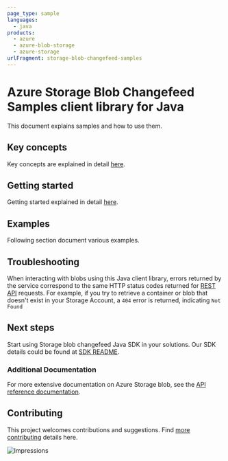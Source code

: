 ```yaml
---
page_type: sample
languages:
  - java
products:
  - azure
  - azure-blob-storage
  - azure-storage
urlFragment: storage-blob-changefeed-samples
---
```


# Azure Storage Blob Changefeed Samples client library for Java
This document explains samples and how to use them.

## Key concepts

Key concepts are explained in detail [here][SDK_README_KEY_CONCEPTS].

## Getting started
Getting started explained in detail [here][SDK_README_GETTING_STARTED].

## Examples
   Following section document various examples.

## Troubleshooting
When interacting with blobs using this Java client library, errors returned by the service correspond to the same HTTP
status codes returned for [REST API][error_codes] requests. For example, if you try to retrieve a container or blob that
doesn't exist in your Storage Account, a `404` error is returned, indicating `Not Found`

## Next steps
Start using Storage blob changefeed Java SDK in your solutions. Our SDK details could be found at [SDK README][CHANGEFEED_SDK_README]. 

###  Additional Documentation
For more extensive documentation on Azure Storage blob, see the [API reference documentation][storageblob_rest].

## Contributing
This project welcomes contributions and suggestions. Find [more contributing][SDK_README_CONTRIBUTING] details here.

<!-- LINKS -->
[SDK_README_GETTING_STARTED]: https://github.com/Azure/azure-sdk-for-java/blob/main/sdk/storage/azure-storage-blob-changefeed/README.md#getting-started
[SDK_README_KEY_CONCEPTS]: https://github.com/Azure/azure-sdk-for-java/blob/main/sdk/storage/azure-storage-blob-changefeed/README.md#key-concepts
[CHANGEFEED_SDK_README]: https://github.com/Azure/azure-sdk-for-java/blob/main/sdk/storage/azure-storage-blob-changefeed/README.md
[SDK_README_CONTRIBUTING]: https://github.com/Azure/azure-sdk-for-java/blob/main/sdk/storage/azure-storage-blob-changefeed/README.md#contributing
[samples_basic]: java/com/azure/storage/blob/changefeed/ReadmeCodeSamples.java
[storageblob_rest]: https://docs.microsoft.com/rest/api/storageservices/blob-service-rest-api
[error_codes]: https://docs.microsoft.com/rest/api/storageservices/blob-service-error-codes

![Impressions](https://azure-sdk-impressions.azurewebsites.net/api/impressions/azure-sdk-for-java%2Fsdk%2Fstorage%2Fazure-storage-blob-changefeed%2Fsrc%2Fsamples%2FREADME.png)
